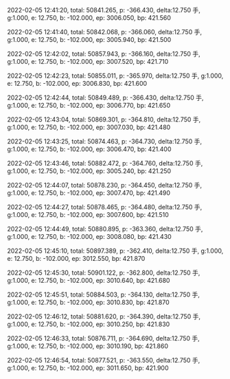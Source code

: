 2022-02-05 12:41:20, total: 50841.265, p: -366.430, delta:12.750 手, g:1.000, e: 12.750, b: -102.000, ep: 3006.050, bp: 421.560

2022-02-05 12:41:40, total: 50842.068, p: -366.060, delta:12.750 手, g:1.000, e: 12.750, b: -102.000, ep: 3005.940, bp: 421.500

2022-02-05 12:42:02, total: 50857.943, p: -366.160, delta:12.750 手, g:1.000, e: 12.750, b: -102.000, ep: 3007.520, bp: 421.710

2022-02-05 12:42:23, total: 50855.011, p: -365.970, delta:12.750 手, g:1.000, e: 12.750, b: -102.000, ep: 3006.830, bp: 421.600

2022-02-05 12:42:44, total: 50849.489, p: -366.430, delta:12.750 手, g:1.000, e: 12.750, b: -102.000, ep: 3006.770, bp: 421.650

2022-02-05 12:43:04, total: 50869.301, p: -364.810, delta:12.750 手, g:1.000, e: 12.750, b: -102.000, ep: 3007.030, bp: 421.480

2022-02-05 12:43:25, total: 50874.463, p: -364.730, delta:12.750 手, g:1.000, e: 12.750, b: -102.000, ep: 3006.470, bp: 421.400

2022-02-05 12:43:46, total: 50882.472, p: -364.760, delta:12.750 手, g:1.000, e: 12.750, b: -102.000, ep: 3005.240, bp: 421.250

2022-02-05 12:44:07, total: 50878.230, p: -364.450, delta:12.750 手, g:1.000, e: 12.750, b: -102.000, ep: 3007.470, bp: 421.490

2022-02-05 12:44:27, total: 50878.465, p: -364.480, delta:12.750 手, g:1.000, e: 12.750, b: -102.000, ep: 3007.600, bp: 421.510

2022-02-05 12:44:49, total: 50880.895, p: -363.360, delta:12.750 手, g:1.000, e: 12.750, b: -102.000, ep: 3008.080, bp: 421.430

2022-02-05 12:45:10, total: 50897.389, p: -362.410, delta:12.750 手, g:1.000, e: 12.750, b: -102.000, ep: 3012.550, bp: 421.870

2022-02-05 12:45:30, total: 50901.122, p: -362.800, delta:12.750 手, g:1.000, e: 12.750, b: -102.000, ep: 3010.640, bp: 421.680

2022-02-05 12:45:51, total: 50884.503, p: -364.130, delta:12.750 手, g:1.000, e: 12.750, b: -102.000, ep: 3010.830, bp: 421.870

2022-02-05 12:46:12, total: 50881.620, p: -364.390, delta:12.750 手, g:1.000, e: 12.750, b: -102.000, ep: 3010.250, bp: 421.830

2022-02-05 12:46:33, total: 50876.711, p: -364.690, delta:12.750 手, g:1.000, e: 12.750, b: -102.000, ep: 3010.190, bp: 421.860

2022-02-05 12:46:54, total: 50877.521, p: -363.550, delta:12.750 手, g:1.000, e: 12.750, b: -102.000, ep: 3011.650, bp: 421.900